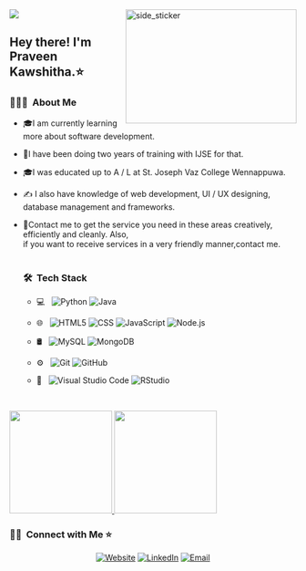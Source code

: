 
<img src="https://readme-typing-svg.herokuapp.com?color=%white&center=true&vCenter=true&width=600&height=45&lines=Hi%2C+I'm+Praveen+Kawshitha+Fdo;Software+Engineer+and+UI/UX+Designer;I'm+Student+In+IJSE;Remember+follow+me">

<img align="right" width=300px height=200px alt="side_sticker" src="https://media.giphy.com/media/u2pmTWUi0MXjyrMaVj/giphy.gif"/>

<h2> Hey there! I'm Praveen Kawshitha.⭐</h2>

<h3> 👨🏻‍💻 &nbsp;About Me </h3>

- 🎓I am currently learning more about software development.
- 🤔I have been doing two years of training with IJSE for that.
- 🎓I was educated up to A / L at St. Joseph Vaz College Wennappuwa.
- ✍  I also have knowledge of web development, 
  UI / UX designing,<br> database management
  and frameworks.</br> 
- 💼Contact me to get the service you 
  need in these areas creatively,<br>efficiently and cleanly.
  Also,<br> if you want to receive services in a 
  very friendly manner,contact me.</br></br>
  
  <h3> 🛠 &nbsp;Tech Stack</h3>
  
  - 💻 &nbsp;
    ![Python](https://img.shields.io/badge/-Python-333333?style=flat&logo=python)
    ![Java](https://img.shields.io/badge/-Java-333333?style=flat&logo=Java&logoColor=007396)
   
  - 🌐 &nbsp;
    ![HTML5](https://img.shields.io/badge/-HTML5-333333?style=flat&logo=HTML5)
    ![CSS](https://img.shields.io/badge/-CSS-333333?style=flat&logo=CSS3&logoColor=1572B6)
    ![JavaScript](https://img.shields.io/badge/-JavaScript-333333?style=flat&logo=javascript)
    ![Node.js](https://img.shields.io/badge/-Node.js-333333?style=flat&logo=node.js)
    
  - 🛢 &nbsp;
    ![MySQL](https://img.shields.io/badge/-MySQL-333333?style=flat&logo=mysql)
    ![MongoDB](https://img.shields.io/badge/-MongoDB-333333?style=flat&logo=mongodb)
 
  - ⚙ &nbsp;
    ![Git](https://img.shields.io/badge/-Git-333333?style=flat&logo=git)
    ![GitHub](https://img.shields.io/badge/-GitHub-333333?style=flat&logo=github)
   
  - 🔧 &nbsp;
    ![Visual Studio Code](https://img.shields.io/badge/-Visual%20Studio%20Code-333333?style=flat&logo=visual-studio-code&logoColor=007ACC)
    ![RStudio](https://img.shields.io/badge/-RStudio-333333?style=flat&logo=rstudio)
  
  <br/>


<a href="https://github.com/shenu01">
  <img height="180em" src="https://github-readme-stats.vercel.app/api?username=KawshithaFdo&theme=buefy&show_icons=true" />
  <img height="180em" src="https://github-readme-stats.vercel.app/api/top-langs/?username=KawshithaFdo&theme=buefy&layout=compact" />
</a>

<br/>

<h3> 🤝🏻 &nbsp;Connect with Me ⭐️
</h3>

<p align="center">
<a href="https://kawshithafdo.000webhostapp.com/"><img alt="Website" src="https://img.shields.io/badge/Website-www.KawshithaFdo.com-blue?style=flat-square&logo=google-chrome"></a>
<a href="www.linkedin.com/in/kawshitha-fdo-52806b226"><img alt="LinkedIn" src="https://img.shields.io/badge/LinkedIn-Kawshitha%20Fdo%20-blue?style=flat-square&logo=linkedin"></a>
<a href="mailto:praveenkawshika456@gmail.com"><img alt="Email" src="https://img.shields.io/badge/Email-PraveenKawshitha456@gmail.com-blue?style=flat-square&logo=gmail"></a>
</p>


